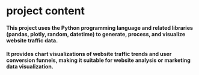 # project content #

#### This project uses the Python programming language and related libraries (pandas, plotly, random, datetime) to generate, process, and visualize website traffic data. ####
#### It provides chart visualizations of website traffic trends and user conversion funnels, making it suitable for website analysis or marketing data visualization. ####
